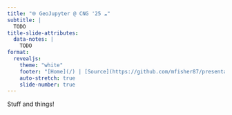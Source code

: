 ```yaml
---
title: "🌐 GeoJupyter @ CNG '25 ☁️"
subtitle: |
  TODO
title-slide-attributes:
  data-notes: |
    TODO
format:
  revealjs:
    theme: "white"
    footer: "[Home](/) | [Source](https://github.com/mfisher87/presentation-cng2025)"
    auto-stretch: true
    slide-number: true
---
```


Stuff and things!
